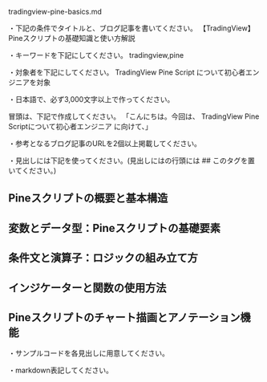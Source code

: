 tradingview-pine-basics.md

・下記の条件でタイトルと、ブログ記事を書いてください。
【TradingView】Pineスクリプトの基礎知識と使い方解説

・キーワードを下記にしてください。
tradingview,pine

・対象者を下記にしてください。
  TradingView Pine Script について初心者エンジニアを対象


・日本語で、必ず3,000文字以上で作ってください。

冒頭は、下記で作成してください。
「こんにちは。今回は、
TradingView Pine Scriptについて初心者エンジニア
に向けて、」

・参考となるブログ記事のURLを2個以上掲載してください。

・見出しには下記を使ってください。(見出しにはの行頭には ## このタグを置いてください。)
## Pineスクリプトの概要と基本構造
## 変数とデータ型：Pineスクリプトの基礎要素
## 条件文と演算子：ロジックの組み立て方
## インジケーターと関数の使用方法
## Pineスクリプトのチャート描画とアノテーション機能

・サンプルコードを各見出しに用意してください。

・markdown表記してください。

